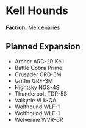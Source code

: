# Kell Hounds
**Faction:** Mercenaries
## Planned Expansion
- Archer ARC-2R Kell
- Battle Cobra Prime
- Crusader CRD-5M
- Griffin GRF-3M
- Nightsky NGS-4S
- Thunderbolt TDR-5S
- Valkyrie VLK-QA
- Wolfhound WLF-1
- Wolfhound WLF-1
- Wolverine WVR-6R
